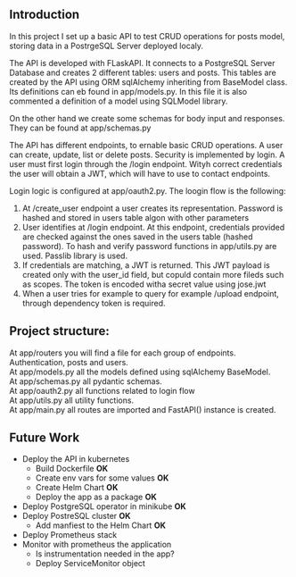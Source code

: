 
## Introduction

In this project I set up a basic API to test CRUD operations for posts model, storing data in a PostrgeSQL Server deployed localy.

The API is developed with FLaskAPI. It connects to a PostgreSQL Server Database and creates 2 different tables: users and posts.
This tables are created by the API using ORM sqlAlchemy inheriting from BaseModel class. Its definitions can eb found in app/models.py. In this file it is also commented a definition of a model using SQLModel library.

On the other hand we create some schemas for body input and responses. They can be found at app/schemas.py

The API has different endpoints, to ernable basic CRUD operations. A user can create, update, list or delete posts. 
Security is implemented by login. A user must first login through the /login endpoint. Wityh correct credentials the user will obtain a JWT, which will have to use to contact endpoints.

Login logic is configured at app/oauth2.py.
The loogin flow is the following:

1. At /create_user endpoint a user creates its representation. Password is hashed and stored in users table algon with other parameters
2. User identifies at /login endpoint. At this endpoint, credentials provided are checked against the ones saved in the users table (hashed password). To hash and verify password functions in app/utils.py are used. Passlib library is used.
3. If credentials are matching, a JWT is returned. This JWT payload is created only with the user_id field, but copuld contain more fileds such as scopes. The token is encoded witha  secret value using jose.jwt
4. When a user tries for example to query for example /upload endpoint, through dependency token is required.


## Project structure:
At app/routers you will find a file for each group of endpoints. Authentication, posts and users. <br>
At app/models.py all the models defined using sqlAlchemy BaseModel.<br>
At app/schemas.py  all pydantic schemas.<br>
At app/oauth2.py all functions related to login flow<br>
At app/utils.py all utility functions.<br>
At app/main.py all routes are imported and FastAPI() instance is created.<br>


## Future Work
* Deploy the API in kubernetes<br>
    * Build Dockerfile **OK**<br>
    * Create env vars for some values **OK**<br>
    * Create Helm Chart **OK**<br>
    * Deploy the app as a package **OK**<br>
* Deploy PostgreSQL operator in minikube **OK**<br>
* Deploy PostreSQL cluster **OK**<br>
    * Add manfiest to the Helm Chart **OK**<br>
* Deploy Prometheus stack<br>
* Monitor with prometheus the application<br>
    * Is instrumentation needed in the app?<br>
    * Deploy ServiceMonitor object<br>


